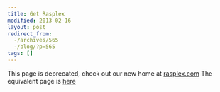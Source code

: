 ```yaml
---
title: Get Rasplex
modified: 2013-02-16
layout: post
redirect_from:
  -/archives/565
  -/blog/?p=565
tags: []
---
```



 This page is deprecated, check out our new home at [rasplex.com](http://rasplex.com) The equivalent page is [here](http://rasplex.com/get-started/download-rasplex.html)
